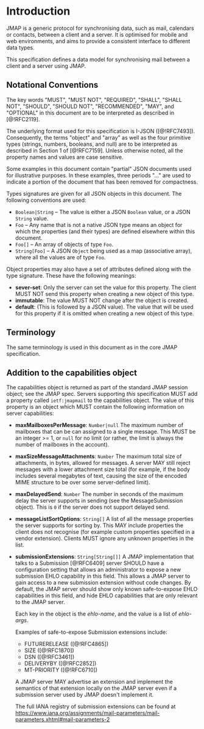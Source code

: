 # Introduction

JMAP is a generic protocol for synchronising data, such as mail, calendars or contacts, between a client and a server. It is optimised for mobile and web environments, and aims to provide a consistent interface to different data types.

This specification defines a data model for synchronising mail between a client and a server using JMAP.

## Notational Conventions

The key words "MUST", "MUST NOT", "REQUIRED", "SHALL", "SHALL NOT", "SHOULD", "SHOULD NOT", "RECOMMENDED", "MAY", and "OPTIONAL" in this document are to be interpreted as described in [@!RFC2119].

The underlying format used for this specification is I-JSON ([@!RFC7493]). Consequently, the terms "object" and "array" as well as the four primitive types (strings, numbers, booleans, and null) are to be interpreted as described in Section 1 of [@!RFC7159]. Unless otherwise noted, all the property names and values are case sensitive.

Some examples in this document contain "partial" JSON documents used for illustrative purposes.  In these examples, three periods "..." are used to indicate a portion of the document that has been removed for compactness.

Types signatures are given for all JSON objects in this document. The following conventions are used:

* `Boolean|String` – The value is either a JSON `Boolean` value, or a JSON `String` value.
* `Foo` – Any name that is not a native JSON type means an object for which the properties (and their types) are defined elsewhere within this document.
* `Foo[]` – An array of objects of type `Foo`.
* `String[Foo]` – A JSON `Object` being used as a map (associative array), where all the values are of type `Foo`.

Object properties may also have a set of attributes defined along with the type
signature. These have the following meanings:

* **sever-set**: Only the server can set the value for this property. The
  client MUST NOT send this property when creating a new object of this type.
* **immutable**: The value MUST NOT change after the object is created.
* **default**: (This is followed by a JSON value). The value that will be used
  for this property if it is omitted when creating a new object of this type.

## Terminology

The same terminology is used in this document as in the core JMAP specification.

## Addition to the capabilities object

The capabilities object is returned as part of the standard JMAP session object; see the JMAP spec. Servers supporting *this* specification MUST add a property called `ietf:jmapmail` to the capabilities object. The value of this property is an object which MUST contain the following information on server capabilities:

- **maxMailboxesPerMessage**: `Number|null`
  The maximum number of mailboxes that can be can assigned to a single message. This MUST be an integer >= 1, or `null` for no limit (or rather, the limit is always the number of mailboxes in the account).
- **maxSizeMessageAttachments**: `Number`
  The maximum total size of attachments, in bytes, allowed for messages. A server MAY still reject messages with a lower attachment size total (for example, if the body includes several megabytes of text, causing the size of the encoded MIME structure to be over some server-defined limit).
- **maxDelayedSend**: `Number`
  The number in seconds of the maximum delay the server supports in sending
  (see the MessageSubmission object). This is `0` if the server does not support
  delayed send.
- **messageListSortOptions**: `String[]`
  A list of all the message properties the server supports for sorting by. This MAY include properties the client does not recognise (for example custom properties specified in a vendor extension). Clients MUST ignore any unknown properties in the list.
- **submissionExtensions**: `String[String[]]`
  A JMAP implementation that talks to a Submission [@!RFC6409] server SHOULD have a configuration setting that allows an administrator to expose a new submission EHLO capability in this field. This allows a JMAP server to gain access to a new submission extension without code changes. By default, the JMAP server should show only known safe-to-expose EHLO capabilities in this field, and hide EHLO capabilities that are only relevant to the JMAP server.

    Each key in the object is the *ehlo-name*, and the value is a list of *ehlo-args*.

    Examples of safe-to-expose Submission extensions include:

    - FUTURERELEASE ([@!RFC4865])
    - SIZE ([@!RFC1870])
    - DSN ([@!RFC3461])
    - DELIVERYBY ([@!RFC2852])
    - MT-PRIORITY ([@!RFC6710])

    A JMAP server MAY advertise an extension and implement the semantics of that extension locally on the JMAP server even if a submission server used by JMAP doesn't implement it.

    The full IANA registry of submission extensions can be found at https://www.iana.org/assignments/mail-parameters/mail-parameters.xhtml#mail-parameters-2
